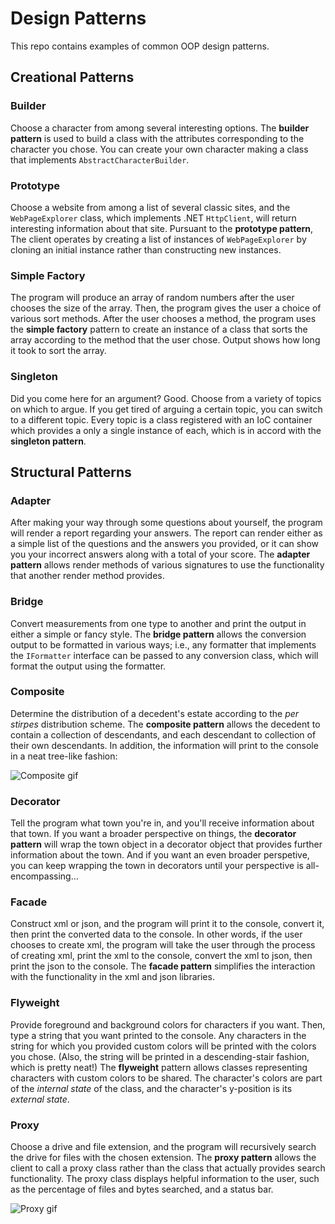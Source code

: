 # Design Patterns
This repo contains examples of common OOP design patterns.

## Creational Patterns

### Builder

Choose a character from among several interesting options. The **builder pattern** is used to build a class with the attributes corresponding to the character you chose. You can create your own character making a class that implements `AbstractCharacterBuilder`.

### Prototype

Choose a website from among a list of several classic sites, and the `WebPageExplorer` class, which implements .NET `HttpClient`, will return interesting information about that site. Pursuant to the **prototype pattern**, The client operates by creating a list of instances of `WebPageExplorer` by cloning an initial instance rather than constructing new instances.

### Simple Factory

The program will produce an array of random numbers after the user chooses the size of the array. Then, the program gives the user a choice of various sort methods. After the user chooses a method, the program uses the **simple factory** pattern to create an instance of a class that sorts the array according to the method that the user chose. Output shows how long it took to sort the array.

### Singleton

Did you come here for an argument? Good. Choose from a variety of topics on which to argue. If you get tired of arguing a certain topic, you can switch to a different topic. Every topic is a class registered with an IoC container which provides a only a single instance of each, which is in accord with the **singleton pattern**.

## Structural Patterns

### Adapter

After making your way through some questions about yourself, the program will render a report regarding your answers. The report can render either as a simple list of the questions and the answers you provided, or it can show you your incorrect answers along with a total of your score. The **adapter pattern** allows render methods of various signatures to use the functionality that another render method provides.

### Bridge

Convert measurements from one type to another and print the output in either a simple or fancy style. The **bridge pattern** allows the conversion output to be formatted in various ways; i.e., any formatter that implements the `IFormatter` interface can be passed to any conversion class, which will format the output using the formatter.

### Composite

Determine the distribution of a decedent's estate according to the *per stirpes* distribution scheme. The **composite pattern** allows the decedent to contain a collection of descendants, and each descendant to collection of their own descendants. In addition, the information will print to the console in a neat tree-like fashion:

![Composite gif](/../screenshots/Composite_GIF_1.gif)

### Decorator

Tell the program what town you're in, and you'll receive information about that town. If you want a broader perspective on things, the **decorator pattern** will wrap the town object in a decorator object that provides further information about the town. And if you want an even broader perspetive, you can keep wrapping the town in decorators until your perspective is all-encompassing...

### Facade

Construct xml or json, and the program will print it to the console, convert it, then print the converted data to the console. In other words, if the user chooses to create xml, the program will take the user through the process of creating xml, print the xml to the console, convert the xml to json, then print the json to the console. The **facade pattern** simplifies the interaction with the functionality in the xml and json libraries.

### Flyweight

Provide foreground and background colors for characters if you want. Then, type a string that you want printed to the console. Any characters in the string for which you provided custom colors will be printed with the colors you chose. (Also, the string will be printed in a descending-stair fashion, which is pretty neat!) The **flyweight** pattern allows classes representing characters with custom colors to be shared. The character's colors are part of the *internal state* of the class, and the character's y-position is its *external state*.

### Proxy

Choose a drive and file extension, and the program will recursively search the drive for files with the chosen extension. The **proxy pattern** allows the client to call a proxy class rather than the class that actually provides search functionality. The proxy class displays helpful information to the user, such as the percentage of files and bytes searched, and a status bar.

![Proxy gif](/../screenshots/Proxy_GIF_1.gif)